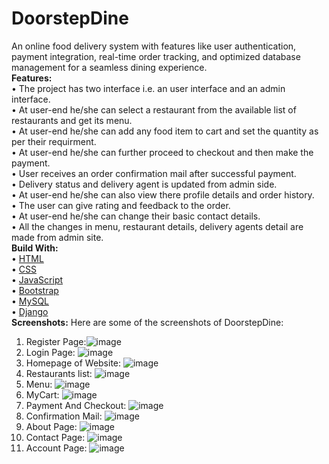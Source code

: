 # DoorstepDine
An online food delivery system with features like user authentication, payment integration, real-time order tracking, and optimized database management for a seamless dining experience.  
**Features:**  
• The project has two interface i.e. an user interface and an admin interface.  
• At user-end he/she can select a restaurant from the available list of restaurants and get its menu.  
• At user-end he/she can add any food item to cart and set the quantity as per their requirment.  
• At user-end he/she can further proceed to checkout and then make the payment.  
• User receives an order confirmation mail after successful payment.  
• Delivery status and delivery agent is updated from admin side.  
• At user-end he/she can also view there profile details and order history.   
• The user can give rating and feedback to the order.   
• At user-end he/she can change their basic contact details.  
• All the changes in menu, restaurant details, delivery agents detail are made from admin site.  
**Build With:**  
• [HTML](https://www.w3schools.com/html/)  
• [CSS](https://www.w3schools.com/css/)  
• [JavaScript](https://www.w3schools.com/js/)  
• [Bootstrap](https://www.w3schools.com/bootstrap5/index.php)  
• [MySQL](https://www.w3schools.com/mysql/default.asp)  
• [Django](https://www.w3schools.com/django/index.php)  
**Screenshots:**
Here are some of the screenshots of DoorstepDine:  
1. Register Page:![image](https://github.com/user-attachments/assets/6707e457-0b46-4ddc-96dd-8b67b06240ae)  
2. Login Page:
![image](https://github.com/user-attachments/assets/25f7d64c-ddb9-42e5-82fd-6139611e1801)
3. Homepage of Website:
![image](https://github.com/user-attachments/assets/7b2262a4-740b-47cb-8be2-db65e2b80c39)
4. Restaurants list:
![image](https://github.com/user-attachments/assets/87945177-1963-4fde-966b-221f1fbbfd4d)
5. Menu:
![image](https://github.com/user-attachments/assets/34c95022-bfe1-46c6-9d94-88673bc2ce35)
6. MyCart:
![image](https://github.com/user-attachments/assets/425512e6-5131-4c34-9e1f-de862a17bbae)
7. Payment And Checkout:
![image](https://github.com/user-attachments/assets/eb85938a-0368-42af-b929-587dcea7c611)
8. Confirmation Mail:
![image](https://github.com/user-attachments/assets/3c2ca44f-2d21-44eb-a449-a6516b5d3457)
9. About Page:
![image](https://github.com/user-attachments/assets/17380600-e3ea-4d68-993c-2a7cd5196eea)
10. Contact Page:
![image](https://github.com/user-attachments/assets/5707ee8f-0fed-49ef-94b6-213bf48d98d7)
11. Account Page:
![image](https://github.com/user-attachments/assets/ad9bfc64-f30b-4854-8ee4-e2e6876625ff)
